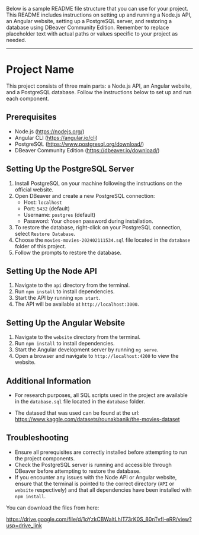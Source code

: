 Below is a sample README file structure that you can use for your project. This README includes instructions on setting up and running a Node.js API, an Angular website, setting up a PostgreSQL server, and restoring a database using DBeaver Community Edition. Remember to replace placeholder text with actual paths or values specific to your project as needed.

---

# Project Name

This project consists of three main parts: a Node.js API, an Angular website, and a PostgreSQL database. Follow the instructions below to set up and run each component.

## Prerequisites

- Node.js (https://nodejs.org/)
- Angular CLI (https://angular.io/cli)
- PostgreSQL (https://www.postgresql.org/download/)
- DBeaver Community Edition (https://dbeaver.io/download/)

## Setting Up the PostgreSQL Server

1. Install PostgreSQL on your machine following the instructions on the official website.
2. Open DBeaver and create a new PostgreSQL connection:
   - Host: `localhost`
   - Port: `5432` (default)
   - Username: `postgres` (default)
   - Password: Your chosen password during installation.
3. To restore the database, right-click on your PostgreSQL connection, select `Restore Database`.
4. Choose the `movies-movies-202402111534.sql` file located in the `database` folder of this project.
5. Follow the prompts to restore the database.

## Setting Up the Node API

1. Navigate to the `api` directory from the terminal.
2. Run `npm install` to install dependencies.
3. Start the API by running `npm start`.
4. The API will be available at `http://localhost:3000`.

## Setting Up the Angular Website

1. Navigate to the `website` directory from the terminal.
2. Run `npm install` to install dependencies.
3. Start the Angular development server by running `ng serve`.
4. Open a browser and navigate to `http://localhost:4200` to view the website.

## Additional Information

- For research purposes, all SQL scripts used in the project are available in the `database.sql` file located in the `database` folder.

- The datased that was used can be found at the url: https://www.kaggle.com/datasets/rounakbanik/the-movies-dataset

## Troubleshooting

- Ensure all prerequisites are correctly installed before attempting to run the project components.
- Check the PostgreSQL server is running and accessible through DBeaver before attempting to restore the database.
- If you encounter any issues with the Node API or Angular website, ensure that the terminal is pointed to the correct directory (`API` or `website` respectively) and that all dependencies have been installed with `npm install`.

You can download the files from here:

https://drive.google.com/file/d/1oYzkCBWaltLhIT73rK0S_80nTvfI-eRR/view?usp=drive_link
